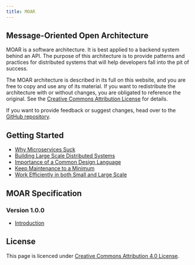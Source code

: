 ```yaml
---
title: MOAR
---
```


## Message-Oriented Open Architecture

MOAR is a software architecture. It is best applied to a backend system behind an API. The purpose of this architecture is to provide patterns and practices for distributed systems that will help developers fall into the pit of success.

The MOAR architecture is described in its full on this website, and you are free to copy and use any of its material. If you want to redistribute the architecture with or without changes, you are obligated to reference the original. See the [Creative Commons Attribution License](https://creativecommons.org/licenses/by/4.0/) for details.

If you want to provide feedback or suggest changes, head over to the [GitHub repository](https://github.com/klabbet/moar-wiki).

## Getting Started

* [Why Microservices Suck](getting-started/why-microservices-suck.html)
* [Building Large Scale Distributed Systems](#)
* [Importance of a Common Design Language](#)
* [Keep Maintenance to a Minimum](#)
* [Work Efficiently in both Small and Large Scale](#)

## MOAR Specification

### Version 1.0.0

* [Introduction](specification/introduction.html)

## License

This page is licenced under [Creative Commons Attribution 4.0 License](https://creativecommons.org/licenses/by/4.0/).

